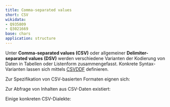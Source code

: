 ```yaml
---
title: Comma-separated values
short: CSV
wikidata: 
- Q935809
- Q3021669
base: chars
application: structure
---
```


Unter **Comma-separated values (CSV)** oder allgemeiner **Delimiter-separated
values (DSV)** werden verschiedene Varianten der Kodierung von Daten in
Tabellen oder Listenform zusammengefasst. Konkrete Syntax-Varianten lassen sich
mittels [CSVDDF](schema/csvddf) definieren.

Zur Spezifikation von CSV-basierten Formaten eignen sich:

<list-formats for="csv" application="schema"/>

Zur Abfrage von Inhalten aus CSV-Daten existiert:

<list-formats over="csv"/>

Einige konkreten CSV-Dialekte:

<list-formats profiles="csv"/>

